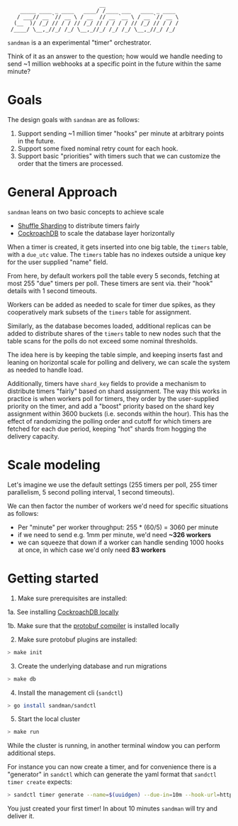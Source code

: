 ```
                             __
    _____ ____ _ ____   ____/ /____ ___   ____ _ ____
   / ___// __ `// __ \ / __  // __ `__ \ / __ `// __ \
  (__  )/ /_/ // / / // /_/ // / / / / // /_/ // / / /
 /____/ \__,_//_/ /_/ \__,_//_/ /_/ /_/ \__,_//_/ /_/
```

`sandman` is a an experimental "timer" orchestrator.

Think of it as an answer to the question; how would we handle needing to send ~1 million webhooks at a specific point in the future within the same minute?

# Goals

The design goals with `sandman` are as follows:

1. Support sending ~1 million timer "hooks" per minute at arbitrary points in the future.
2. Support some fixed nominal retry count for each hook.
3. Support basic "priorities" with timers such that we can customize the order that the timers are processed.

# General Approach

`sandman` leans on two basic concepts to achieve scale
- [Shuffle Sharding](https://aws.amazon.com/builders-library/workload-isolation-using-shuffle-sharding/) to distribute timers fairly
- [CockroachDB](https://www.cockroachlabs.com/) to scale the database layer horizontally

When a timer is created, it gets inserted into one big table, the `timers` table, with a `due_utc` value. The `timers` table has no indexes outside a unique key for the user supplied "name" field.

From here, by default workers poll the table every 5 seconds, fetching at most 255 "due" timers per poll. These timers are sent via. their "hook" details with 1 second timeouts.

Workers can be added as needed to scale for timer due spikes, as they cooperatively mark subsets of the `timers` table for assignment.

Similarly, as the database becomes loaded, additional replicas can be added to distribute shares of the `timers` table to new nodes such that the table scans for the polls do not exceed some nominal thresholds.

The idea here is by keeping the table simple, and keeping inserts fast and leaning on horizontal scale for polling and delivery, we can scale the system as needed to handle load.

Additionally, timers have `shard_key` fields to provide a mechanism to distribute timers "fairly" based on shard assignment. The way this works in practice is when workers poll for timers, they order by the user-supplied priority on the timer, and add a "boost" priority based on the shard key assignment within 3600 buckets (i.e. seconds within the hour). This has the effect of randomizing the polling order and cutoff for which timers are fetched for each due period, keeping "hot" shards from hogging the delivery capacity.

# Scale modeling

Let's imagine we use the default settings (255 timers per poll, 255 timer parallelism, 5 second polling interval, 1 second timeouts).

We can then factor the number of workers we'd need for specific situations as follows:
- Per "minute" per worker throughput: 255 * (60/5) = 3060 per minute
- if we need to send e.g. 1mm per minute, we'd need **~326 workers**
- we can squeeze that down if a worker can handle sending 1000 hooks at once, in which case we'd only need **83 workers**

# Getting started

1. Make sure prerequisites are installed:

  1a. See installing [CockroachDB locally](https://www.cockroachlabs.com/docs/v24.2/install-cockroachdb-mac)

  1b. Make sure that the [protobuf compiler](https://grpc.io/docs/protoc-installation/) is installed locally

2. Make sure protobuf plugins are installed:
```bash
> make init
```

3. Create the underlying database and run migrations
```bash
> make db
```

4. Install the management cli (`sandctl`)
```bash
> go install sandman/sandctl
```

5. Start the local cluster
```bash
> make run
```

While the cluster is running, in another terminal window you can perform additional steps.

For instance you can now create a timer, and for convenience there is a "generator" in `sandctl` which can generate the yaml format that `sandctl timer create` expects:

```bash
> sandctl timer generate --name=$(uuidgen) --due-in=10m --hook-url=http://localhost:8081/foo/bar --priority 1000 --hook-method=GET --label=env=prod --label=cluster=northwest | sandctl timer create -f -
```

You just created your first timer! In about 10 minutes `sandman` will try and deliver it.
